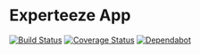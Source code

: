# Experteeze App

[![Build Status](https://travis-ci.org/Oborichkin/ruby-web.svg?branch=master)](https://travis-ci.org/Oborichkin/ruby-web)
[![Coverage Status](https://coveralls.io/repos/github/Oborichkin/ruby-web/badge.svg?branch=master)](https://coveralls.io/github/Oborichkin/ruby-web?branch=master)
[![Dependabot](https://api.dependabot.com/badges/status?host=github&repo=Oborichkin/ruby-web)](https://api.dependabot.com/badges/status?host=github&repo=Oborichkin/ruby-web)